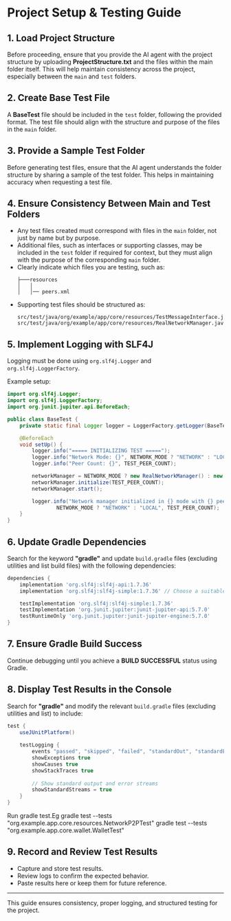 # Project Setup & Testing Guide

## **1. Load Project Structure**
Before proceeding, ensure that you provide the AI agent with the project structure by uploading **ProjectStructure.txt** and the files within the main folder itself. This will help maintain consistency across the project, especially between the `main` and `test` folders.

## **2. Create Base Test File**
A **BaseTest** file should be included in the `test` folder, following the provided format. The test file should align with the structure and purpose of the files in the `main` folder.

## **3. Provide a Sample Test Folder**
Before generating test files, ensure that the AI agent understands the folder structure by sharing a sample of the test folder. This helps in maintaining accuracy when requesting a test file.

## **4. Ensure Consistency Between Main and Test Folders**
- Any test files created must correspond with files in the `main` folder, not just by name but by purpose.
- Additional files, such as interfaces or supporting classes, may be included in the `test` folder if required for context, but they must align with the purpose of the corresponding `main` folder.
- Clearly indicate which files you are testing, such as:
  ```
  ├───resources
  │   │                   
  │   │── peers.xml
  ```
- Supporting test files should be structured as:
  ```
  src/test/java/org/example/app/core/resources/TestMessageInterface.java
  src/test/java/org/example/app/core/resources/RealNetworkManager.java
  ```

## **5. Implement Logging with SLF4J**
Logging must be done using `org.slf4j.Logger` and `org.slf4j.LoggerFactory`.

Example setup:
```java
import org.slf4j.Logger;
import org.slf4j.LoggerFactory;
import org.junit.jupiter.api.BeforeEach;

public class BaseTest {
    private static final Logger logger = LoggerFactory.getLogger(BaseTest.class);

    @BeforeEach
    void setUp() {
        logger.info("===== INITIALIZING TEST =====");
        logger.info("Network Mode: {}", NETWORK_MODE ? "NETWORK" : "LOCAL");
        logger.info("Peer Count: {}", TEST_PEER_COUNT);

        networkManager = NETWORK_MODE ? new RealNetworkManager() : new LocalNetworkManager();
        networkManager.initialize(TEST_PEER_COUNT);
        networkManager.start();

        logger.info("Network manager initialized in {} mode with {} peers", 
                NETWORK_MODE ? "NETWORK" : "LOCAL", TEST_PEER_COUNT);
    }
}
```

## **6. Update Gradle Dependencies**
Search for the keyword **"gradle"** and update `build.gradle` files (excluding utilities and list build files) with the following dependencies:

```gradle
dependencies {
    implementation 'org.slf4j:slf4j-api:1.7.36'
    implementation 'org.slf4j:slf4j-simple:1.7.36' // Choose a suitable implementation

    testImplementation 'org.slf4j:slf4j-simple:1.7.36'
    testImplementation 'org.junit.jupiter:junit-jupiter-api:5.7.0'
    testRuntimeOnly 'org.junit.jupiter:junit-jupiter-engine:5.7.0'
}
```

## **7. Ensure Gradle Build Success**
Continue debugging until you achieve a **BUILD SUCCESSFUL** status using Gradle.

## **8. Display Test Results in the Console**
Search for **"gradle"** and modify the relevant `build.gradle` files (excluding utilities and list) to include:

```gradle
test {
    useJUnitPlatform()
    
    testLogging {
        events "passed", "skipped", "failed", "standardOut", "standardError"
        showExceptions true
        showCauses true
        showStackTraces true
        
        // Show standard output and error streams
        showStandardStreams = true
    }
}
```
Run gradle test.Eg
gradle test --tests "org.example.app.core.resources.NetworkP2PTest"
gradle test --tests "org.example.app.core.wallet.WalletTest"

## **9. Record and Review Test Results**
- Capture and store test results.
- Review logs to confirm the expected behavior.
- Paste results here or keep them for future reference.

---
This guide ensures consistency, proper logging, and structured testing for the project.
